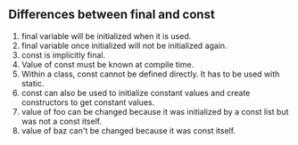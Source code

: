 ## Differences between final and const

1. final variable will be initialized when it is used.
2. final variable once initialized will not be initialized again. 
3. const is implicitly final.
4. Value of const must be known at compile time.
5. Within a class, const cannot be defined directly. It has to be used with static.
6. const can also be used to initialize constant values and create constructors to get constant values.
7. value of foo can be changed because it was initialized by a const list but was not a const itself.
8. value of baz can't be changed because it was const itself.